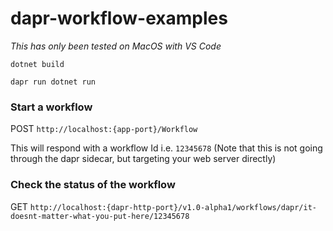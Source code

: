 # dapr-workflow-examples

*This has only been tested on MacOS with VS Code*

`dotnet build`

`dapr run dotnet run`


### Start a workflow 

POST `http://localhost:{app-port}/Workflow` 

This will respond with a workflow Id i.e. `12345678` (Note that this is not going through the dapr sidecar, but targeting your web server directly)

### Check the status of the workflow 

GET `http://localhost:{dapr-http-port}/v1.0-alpha1/workflows/dapr/it-doesnt-matter-what-you-put-here/12345678`